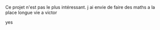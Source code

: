 Ce projet n'est pas le plus intéressant.
j ai envie de faire des maths a la place
longue vie a victor

yes